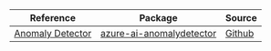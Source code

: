 | Reference | Package | Source |
|---|---|---|
|[Anomaly Detector](ai-anomalydetector-readme.md)|[azure-ai-anomalydetector](https://pypi.org/project/azure-ai-anomalydetector)|[Github](https://github.com/Azure/azure-sdk-for-python/blob/main/sdk/anomalydetector/azure-ai-anomalydetector)|
